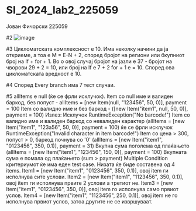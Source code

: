 # SI_2024_lab2_225059
Јован
Фичорски
225059

#2
![image](https://github.com/jovanficorski/SI_2024_lab2_225059/assets/162824580/5351bb02-7adc-4ae9-a78b-6d871cda5bcc)

#3
Цикломатската комплексност е 10. Има неколку начини да ја откриеме, а тоа е М = Е-N + 2, според бројот на региони или бкупниот број на If + for + 1. Во о овој случај бројот на јазли е 37 - бројот на чворови 29 + 2 = 10, или број на If e 7 + 2 for + 1 e = 10. Според ова цикломатската вредност е 10.

#4
Според Every branch има 7 тест случаи.

#5
allItems е null (ќе се фрли исклучок).
Item со null име и валиден баркод, без попуст - allItems = [new Item(null, "123456", 50, 0)], payment = 100
Item со валидно име и без баркод - ([new Item("item1", null, 50, 0)], payment = 100) Излез: Исклучок RuntimeException("No barcode!")
Item со валидно име и валиден баркод со невалиден карактер (allItems = [new Item("item1", "123a56", 50, 0)], payment = 100) ќе се фрли исклучок RuntimeException("Invalid character in item barcode!")
Item со цена > 300, попуст > 0, баркод почнува со '0' (allItems = [new Item("item1", "0123456", 350, 0.1)], payment = 31)
Вкупна сума поголема од плаќањето (allItems = [new Item("item1", "123456", 150, 0)], payment = 100)
Вкупната сума е помала од плаќањето (sum > payment)
Multiple Condition критериумот ќе има еден test case. Низата ќе биде составена од 4 items. Item1 = [new Item("item1", "0123456", 350, 0.1)], овој item ги исполнува сите услови. Item2 = [new Item("item1", "1123456", 350, 0.1)], овој item ги исполнува првите 2 услови а третиот не. Item3 = [new Item("item1", "0123456", 350, 0)], овој item го исполнува само првиот услов. Item4 = [new Item("item1", "1123456", 250, 0.1)], овој item не го исполнува првиот услов, затоа другите не се извршуваат.
